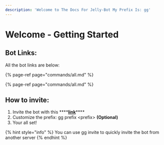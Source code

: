 ```yaml
---
description: 'Welcome to The Docs For Jelly-Bot My Prefix Is: gg'
---
```


# Welcome - Getting Started

## Bot Links:

All the bot links are below: 

{% page-ref page="commands/all.md" %}

{% page-ref page="commands/all.md" %}



## How to invite:

1. Invite the bot with this ****[**link**](https://discord.com/invite/ukRkRKnGb9)\*\*\*\*
2. Customize the prefix: gg prefix &lt;prefix&gt; **\(Optional\)**
3. Your all set!

{% hint style="info" %}
 You can use gg invite to quickly invite the bot from another server
{% endhint %}






